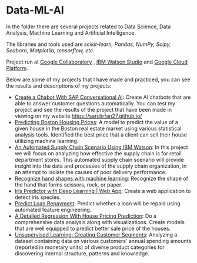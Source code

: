 # Data-ML-AI
In the folder there are several projects related to Data Science, Data Analysis, Machine Learning and Artificial Intelligence.

The libraries and tools used are _scikit-learn, Pandas, NumPy, Scipy, Seaborn, Matplotlib, tensorflow, etc._ 

Project run at [Google Collaboratory](https://colab.research.google.com/) , [IBM Watson Studio](https://dataplatform.cloud.ibm.com/) and [Google Cloud Platform](https://cloud.google.com/gcp).

Below are some of my projects that I have made and practiced, you can see the results and descriptions of my projects:

- [Create a Chabot With SAP Conversational AI](https://developers.sap.com/mission.cai-get-started.html): Create AI chatbots that are able to answer customer questions automatically. You can test my project and see the results of the project that have been made in viewing on my website https://sardiirfan27.github.io/
- [Predicting Boston Housing Prices](https://github.com/Sardiirfan27/Data-ML-AI/blob/main/boston_housing): A model to predict the value of a given house in the Boston real estate market using various statistical analysis tools. Identified the best price that a client can sell their house utilizing machine learning.
- [An Automated Supply Chain Scenario Using IBM Watson](https://github.com/Sardiirfan27/Data-ML-AI/tree/main/IBM%20Watson%20Projects(Data%20Science%2C%20AI%2C%20ML)/An%20Automated%20Supply%20Chain%20Scenario): In this project we will focus on analyzing how effective the supply chain is for retail department stores. This automated supply chain scenario will provide insight into the data and processes of the supply chain organization, in an attempt to isolate the causes of poor delivery performance.
- [Recognize hand shapes with machine learning](https://github.com/Sardiirfan27/Data-ML-AI/tree/main/ML): Recognize the shape of the hand that forms scissors, rock, or paper.
- [Iris Predictor with Deep Learning | Web App](https://github.com/Sardiirfan27/Data-ML-AI/tree/main/Iris-Species-Predictor-ML-Web-App): Create a web application to detect iris species.
- [Predict Loan Repayment](https://github.com/Sardiirfan27/Data-ML-AI/tree/main/predict-loan-repayment-master): Predict whether a loan will be repaid using automated feature engineering.
- [A Detailed Regression With House Pricing Prediction](https://github.com/Sardiirfan27/Data-ML-AI/tree/main/Data/Project%201): Do a comprehensive data analysis along with visualizations. Create models that are well equipped to predict better sale price of the houses.
- [Unsupervised Learning: Creating Customer Segments](https://github.com/Sardiirfan27/Data-ML-AI/tree/main/Analyzing_Customer_Spending_Data): Analyzing a dataset containing data on various customers' annual spending amounts (reported in monetary units) of diverse product categories for discovering internal structure, patterns and knowledge.
